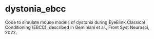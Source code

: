 # dystonia_ebcc
Code to simulate mouse models of dystonia during EyeBlink Classical Conditioning (EBCC), described in Geminiani et al., Front Syst Neurosci, 2022.

